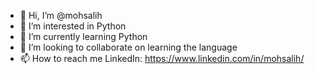 - 👋 Hi, I’m @mohsalih
- 👀 I’m interested in Python
- 🌱 I’m currently learning Python
- 💞️ I’m looking to collaborate on learning the language
- 📫 How to reach me LinkedIn: https://www.linkedin.com/in/mohsalih/

<!---
mohsalih/mohsalih is a ✨ special ✨ repository because its `README.md` (this file) appears on your GitHub profile.
You can click the Preview link to take a look at your changes.
--->
